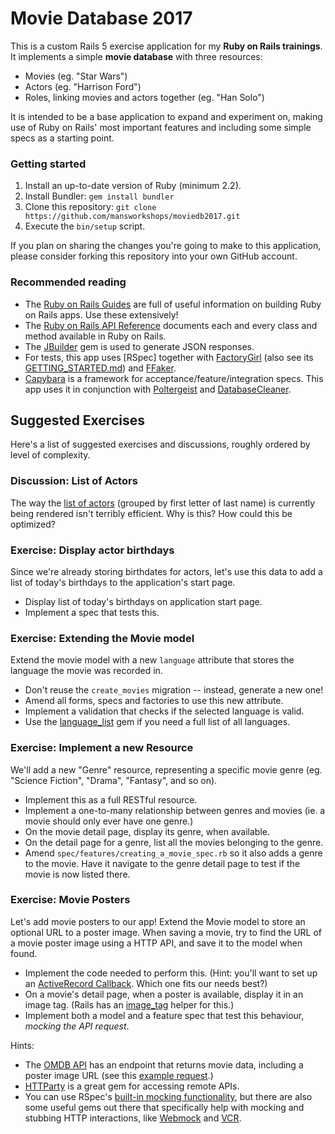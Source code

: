# Movie Database 2017

This is a custom Rails 5 exercise application for my **Ruby on Rails trainings**. It implements a simple **movie database** with three resources:

- Movies (eg. "Star Wars")
- Actors (eg. "Harrison Ford")
- Roles, linking movies and actors together (eg. "Han Solo")

It is intended to be a base application to expand and experiment on, making use of Ruby on Rails' most important features and including some simple specs as a starting point.


### Getting started

1. Install an up-to-date version of Ruby (minimum 2.2).
2. Install Bundler: `gem install bundler`
3. Clone this repository: `git clone https://github.com/mansworkshops/moviedb2017.git`
4. Execute the `bin/setup` script.

If you plan on sharing the changes you're going to make to this application, please consider forking this repository into your own GitHub account.


### Recommended reading

- The [Ruby on Rails Guides](http://guides.rubyonrails.org/) are full of useful information on building Ruby on Rails apps. Use these extensively!
- The [Ruby on Rails API Reference](http://api.rubyonrails.org/) documents each and every class and method available in Ruby on Rails.
- The [JBuilder] gem is used to generate JSON responses.
- For tests, this app uses [RSpec] together with [FactoryGirl] (also see its [GETTING_STARTED.md](https://github.com/thoughtbot/factory_girl/blob/master/GETTING_STARTED.md)) and [FFaker].
- [Capybara] is a framework for acceptance/feature/integration specs. This app uses it in conjunction with [Poltergeist] and [DatabaseCleaner].


## Suggested Exercises

Here's a list of suggested exercises and discussions, roughly ordered by level of complexity.


### Discussion: List of Actors

The way the [list of actors](https://github.com/mansworkshops/moviedb2017/blob/readme-update/app/views/actors/index.html.erb) (grouped by first letter of last name) is currently being rendered isn't terribly efficient. Why is this? How could this be optimized?


### Exercise: Display actor birthdays

Since we're already storing birthdates for actors, let's use this data to add a list of today's birthdays to the application's start page.

- Display list of today's birthdays on application start page.
- Implement a spec that tests this.


### Exercise: Extending the Movie model

Extend the movie model with a new `language` attribute that stores the language the movie was recorded in.

- Don't reuse the `create_movies` migration -- instead, generate a new one!
- Amend all forms, specs and factories to use this new attribute.
- Implement a validation that checks if the selected language is valid.
- Use the [language_list](https://github.com/scsmith/language_list) gem if you need a full list of all languages.


### Exercise: Implement a new Resource

We'll add a new "Genre" resource, representing a specific movie genre (eg. "Science Fiction", "Drama", "Fantasy", and so on).

- Implement this as a full RESTful resource.
- Implement a one-to-many relationship between genres and movies (ie. a movie should only ever have one genre.)
- On the movie detail page, display its genre, when available.
- On the detail page for a genre, list all the movies belonging to the genre.
- Amend `spec/features/creating_a_movie_spec.rb` so it also adds a genre to the movie. Have it navigate to the genre detail page to test if the movie is now listed there.


### Exercise: Movie Posters

Let's add movie posters to our app! Extend the Movie model to store an optional URL to a poster image. When saving a movie, try to find the URL of a movie poster image using a HTTP API, and save it to the model when found. 

- Implement the code needed to perform this. (Hint: you'll want to set up an [ActiveRecord Callback](http://api.rubyonrails.org/classes/ActiveRecord/Callbacks.html). Which one fits our needs best?)
- On a movie's detail page, when a poster is available, display it in an image tag. (Rails has an [image_tag](http://api.rubyonrails.org/classes/ActionView/Helpers/AssetTagHelper.html#method-i-image_tag) helper for this.)
- Implement both a model and a feature spec that test this behaviour, _mocking the API request_.

Hints:

- The [OMDB API](https://www.omdbapi.com/) has an endpoint that returns movie data, including a poster image URL (see this [example request](http://www.omdbapi.com/?t=Rogue+One&y=2016&plot=short&r=json).)
- [HTTParty] is a great gem for accessing remote APIs.
- You can use RSpec's [built-in mocking functionality](https://www.relishapp.com/rspec/rspec-mocks/docs), but there are also some useful gems out there that specifically help with mocking and stubbing HTTP interactions, like [Webmock](https://github.com/bblimke/webmock) and [VCR](https://github.com/vcr/vcr).




[JBuilder]: https://github.com/rails/jbuilder
[Capybara]: https://github.com/teamcapybara/capybara
[Poltergeist]: https://github.com/teampoltergeist/poltergeist
[DatabaseCleaner]: https://github.com/DatabaseCleaner/database_cleaner
[FactoryGirl]: https://github.com/thoughtbot/factory_girl
[FFaker]: https://github.com/ffaker/ffaker
[HTTParty]: https://github.com/jnunemaker/httparty
